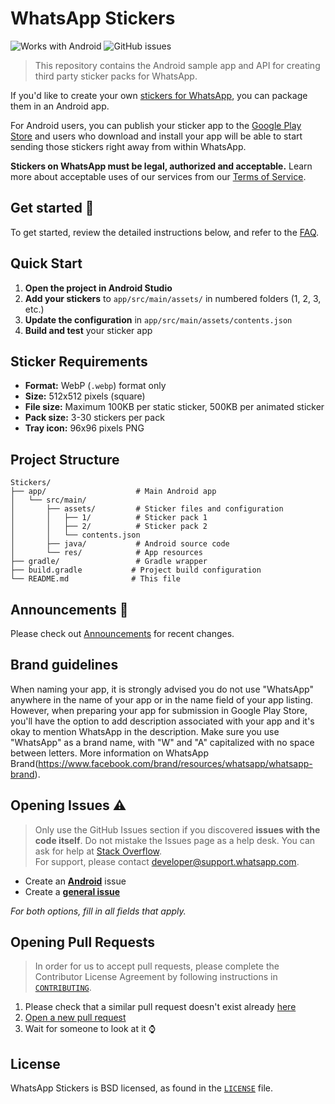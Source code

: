 # WhatsApp Stickers

![Works with Android](https://img.shields.io/badge/Works_with-Android-green?style=flat-square)
![GitHub issues](https://img.shields.io/github/issues/whatsapp/stickers?style=flat-square)

> This repository contains the Android sample app and API for creating third party sticker packs for WhatsApp.

If you'd like to create your own [stickers for WhatsApp](https://faq.whatsapp.com/en/android/26000227/), you can package them in an Android app. 

For Android users, you can publish your sticker app to the [Google Play Store](https://play.google.com/store) and users who download and install your app will be able to start sending those stickers right away from within WhatsApp.

**Stickers on WhatsApp must be legal, authorized and acceptable.** Learn more about acceptable uses of our services from our [Terms of Service](https://www.whatsapp.com/legal/#terms-of-service).

## Get started :rocket:

To get started, review the detailed instructions below, and refer to the [FAQ](https://faq.whatsapp.com/general/26000226).

## Quick Start

1. **Open the project in Android Studio**
2. **Add your stickers** to `app/src/main/assets/` in numbered folders (1, 2, 3, etc.)
3. **Update the configuration** in `app/src/main/assets/contents.json`
4. **Build and test** your sticker app

## Sticker Requirements

- **Format:** WebP (`.webp`) format only
- **Size:** 512x512 pixels (square)
- **File size:** Maximum 100KB per static sticker, 500KB per animated sticker
- **Pack size:** 3-30 stickers per pack
- **Tray icon:** 96x96 pixels PNG

## Project Structure

```
Stickers/
├── app/                    # Main Android app
│   └── src/main/
│       ├── assets/         # Sticker files and configuration
│       │   ├── 1/          # Sticker pack 1
│       │   ├── 2/          # Sticker pack 2
│       │   └── contents.json
│       ├── java/           # Android source code
│       └── res/            # App resources
├── gradle/                 # Gradle wrapper
├── build.gradle           # Project build configuration
└── README.md              # This file
```

## Announcements :loudspeaker:
Please check out [Announcements](https://github.com/WhatsApp/stickers/wiki/Animated-Stickers) for recent changes.

## Brand guidelines
When naming your app, it is strongly advised you do not use "WhatsApp" anywhere in the name of your app or in the name field of your app listing. However, when preparing your app for submission in Google Play Store, you'll have the option to add description associated with your app and it's okay to mention WhatsApp in the description. Make sure you use "WhatsApp" as a brand name, with "W" and "A" capitalized with no space between letters. More information on WhatsApp Brand(https://www.facebook.com/brand/resources/whatsapp/whatsapp-brand).

## Opening Issues :warning:

> Only use the GitHub Issues section if you discovered **issues with the code itself**. Do not mistake the Issues page as a help desk. You can ask for help at [Stack Overflow](https://stackoverflow.com/questions/tagged/whatsapp-stickers).  
> For support, please contact <developer@support.whatsapp.com>.

- Create an [**Android**](https://github.com/WhatsApp/stickers/issues/new?template=android.md) issue
- Create a [**general issue**](https://github.com/WhatsApp/stickers/issues/new?template=general.md)

_For both options, fill in all fields that apply._

## Opening Pull Requests

> In order for us to accept pull requests, please complete the Contributor License Agreement by following instructions in [`CONTRIBUTING`](https://github.com/WhatsApp/stickers/blob/master/CONTRIBUTING.md).

1. Please check that a similar pull request doesn't exist already [here](https://github.com/WhatsApp/stickers/pulls?utf8=%E2%9C%93&q=is%3Apr)
2. [Open a new pull request](https://github.com/WhatsApp/stickers/compare)
3. Wait for someone to look at it :watch:

## License

WhatsApp Stickers is BSD licensed, as found in the [`LICENSE`](https://github.com/WhatsApp/stickers/blob/master/LICENSE) file.
